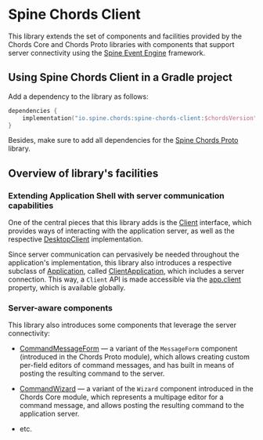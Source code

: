 # Spine Chords Client

This library extends the set of components and facilities provided by the 
Chords Core and Chords Proto libraries with components that support server
connectivity using the [Spine Event Engine](https://spine.io/) framework.

## Using Spine Chords Client in a Gradle project

Add a dependency to the library as follows:
```kotlin
dependencies {
    implementation("io.spine.chords:spine-chords-client:$chordsVersion")
}
```
Besides, make sure to add all dependencies for 
the [Spine Chords Proto](../core/README.md) library.

## Overview of library's facilities

### Extending Application Shell with server communication capabilities

One of the central pieces that this library adds is the 
[Client](src/main/kotlin/io/spine/chords/client/Client.kt) interface, which
provides ways of interacting with the application server, as well as the
respective [DesktopClient](src/main/kotlin/io/spine/chords/client/DesktopClient.kt)
implementation.

Since server communication can pervasively be needed throughout the
application's implementation, this library also introduces a respective
subclass of [Application](../core/src/main/kotlin/io/spine/chords/core/appshell/Application.kt),
called [ClientApplication](src/main/kotlin/io/spine/chords/client/appshell/ClientApplication.kt),
which includes a server connection. This way, a `Client` API is made accessible
via the [app.client](src/main/kotlin/io/spine/chords/client/appshell/ClientApplication.kt)
property, which is available globally.

### Server-aware components

This library also introduces some components that leverage 
the server connectivity:

- [CommandMessageForm](src/main/kotlin/io/spine/chords/client/form/CommandMessageForm.kt) —
  a variant of the `MessageForm` component (introduced in the Chords Proto 
  module), which allows creating custom per-field editors of command messages,
  and has built in means of posting the resulting command to the server.
 
- [CommandWizard](src/main/kotlin/io/spine/chords/client/form/CommandMessageForm.kt) —
  a variant of the `Wizard` component introduced in the Chords Core module,
  which represents a multipage editor for a command message, and allows posting
  the resulting command to the application server.

- etc.

